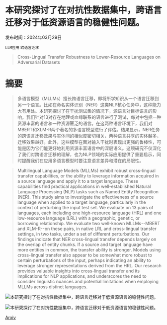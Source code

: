 # 本研究探讨了在对抗性数据集中，跨语言迁移对于低资源语言的稳健性问题。

发布时间：2024年03月29日

`LLM应用` `跨语言迁移`

> Cross-Lingual Transfer Robustness to Lower-Resource Languages on Adversarial Datasets

# 摘要

> 多语言模型（MLLMs）擅长跨语言迁移，即将所学知识从一个语言迁移到另一个语言。比如在命名实体识别（NER）这类NLP核心任务中，这种能力大有用处。本研究探讨了在干扰测试集的情况下，源语言对目标语言的影响。我们针对13对存在地理或血缘联系的语言进行了测试，每对中包括一种资源丰富的语言和一种资源匮乏的语言。在这两种语言环境下，我们对MBERT和XLM-R两个著名的多语言模型进行了评估。结果显示，NER任务的跨语言迁移效果与实体间的相似度密切相关，两种语言共享的实体越多，迁移效果越好。此外，这些模型在面对输入干扰时表现出更强的鲁棒性，可能是因为它们能更好地利用资源丰富语言中的深层语义。这项研究不仅深化了我们对跨语言迁移的理解，也为NLP领域的实际应用提供了重要启示，同时提醒我们在应用多语言模型时要注意语言差异和潜在的局限性。

> Multilingual Language Models (MLLMs) exhibit robust cross-lingual transfer capabilities, or the ability to leverage information acquired in a source language and apply it to a target language. These capabilities find practical applications in well-established Natural Language Processing (NLP) tasks such as Named Entity Recognition (NER). This study aims to investigate the effectiveness of a source language when applied to a target language, particularly in the context of perturbing the input test set. We evaluate on 13 pairs of languages, each including one high-resource language (HRL) and one low-resource language (LRL) with a geographic, genetic, or borrowing relationship. We evaluate two well-known MLLMs--MBERT and XLM-R--on these pairs, in native LRL and cross-lingual transfer settings, in two tasks, under a set of different perturbations. Our findings indicate that NER cross-lingual transfer depends largely on the overlap of entity chunks. If a source and target language have more entities in common, the transfer ability is stronger. Models using cross-lingual transfer also appear to be somewhat more robust to certain perturbations of the input, perhaps indicating an ability to leverage stronger representations derived from the HRL. Our research provides valuable insights into cross-lingual transfer and its implications for NLP applications, and underscores the need to consider linguistic nuances and potential limitations when employing MLLMs across distinct languages.

![本研究探讨了在对抗性数据集中，跨语言迁移对于低资源语言的稳健性问题。](../../../paper_images/2403.20056/per-loc-dist.png)

![本研究探讨了在对抗性数据集中，跨语言迁移对于低资源语言的稳健性问题。](../../../paper_images/2403.20056/points-all-plots.png)

[Arxiv](https://arxiv.org/abs/2403.20056)